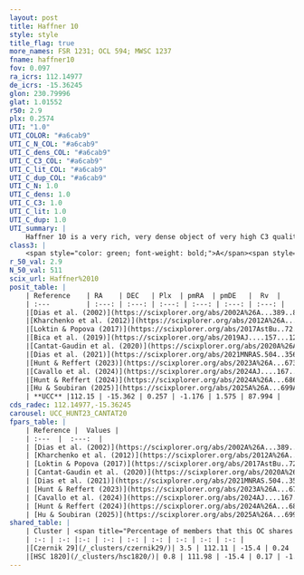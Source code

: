 ```yaml
---
layout: post
title: Haffner 10
style: style
title_flag: true
more_names: FSR 1231; OCL 594; MWSC 1237
fname: haffner10
fov: 0.097
ra_icrs: 112.14977
de_icrs: -15.36245
glon: 230.79996
glat: 1.01552
r50: 2.9
plx: 0.2574
UTI: "1.0"
UTI_COLOR: "#a6cab9"
UTI_C_N_COL: "#a6cab9"
UTI_C_dens_COL: "#a6cab9"
UTI_C_C3_COL: "#a6cab9"
UTI_C_lit_COL: "#a6cab9"
UTI_C_dup_COL: "#a6cab9"
UTI_C_N: 1.0
UTI_C_dens: 1.0
UTI_C_C3: 1.0
UTI_C_lit: 1.0
UTI_C_dup: 1.0
UTI_summary: |
    Haffner 10 is a very rich, very dense object of very high C3 quality. It is very well-studied in the literature.<br><br>This object shares a very small percentage of members with at least one entry reported in the same catalogue.
class3: |
    <span style="color: green; font-weight: bold;">A</span><span style="color: green; font-weight: bold;">A</span>
r_50_val: 2.9
N_50_val: 511
scix_url: Haffner%2010
posit_table: |
    | Reference    | RA    | DEC   | Plx  | pmRA  | pmDE   |  Rv  |
    | :---         | :---: | :---: | :---: | :---: | :---: | :---: |
    |[Dias et al. (2002)](https://scixplorer.org/abs/2002A%26A...389..871D) | 112.15 | -15.383 | -- | -1.04 | -0.36 | -- |
    |[Kharchenko et al. (2012)](https://scixplorer.org/abs/2012A%26A...543A.156K) | 112.144 | -15.365 | -- | -5.8 | 4.41 | -- |
    |[Loktin & Popova (2017)](https://scixplorer.org/abs/2017AstBu..72..257L) | 112.14 | -15.364 | -- | -4.465 | 4.402 | -- |
    |[Bica et al. (2019)](https://scixplorer.org/abs/2019AJ....157...12B) | 112.144 | -15.366 | -- | -- | -- | -- |
    |[Cantat-Gaudin et al. (2020)](https://scixplorer.org/abs/2020A%26A...640A...1C) | 112.156 | -15.364 | 0.259 | -1.144 | 1.557 | -- |
    |[Dias et al. (2021)](https://scixplorer.org/abs/2021MNRAS.504..356D) | 112.159 | -15.369 | 0.261 | -1.126 | 1.562 | -- |
    |[Hunt & Reffert (2023)](https://scixplorer.org/abs/2023A%26A...673A.114H) | 112.148 | -15.365 | 0.265 | -1.204 | 1.559 | 88.384 |
    |[Cavallo et al. (2024)](https://scixplorer.org/abs/2024AJ....167...12C) | 112.16 | -15.357 | 0.264 | -- | -- | -- |
    |[Hunt & Reffert (2024)](https://scixplorer.org/abs/2024A%26A...686A..42H) | 112.148 | -15.365 | 0.265 | -1.204 | 1.559 | 88.384 |
    |[Hu & Soubiran (2025)](https://scixplorer.org/abs/2025A%26A...699A.246H) | 112.16 | -15.357 | -- | -- | -- | -- |
    | **UCC** |112.15 | -15.362 | 0.257 | -1.176 | 1.575 | 87.994 | 
cds_radec: 112.14977,-15.36245
carousel: UCC_HUNT23_CANTAT20
fpars_table: |
    | Reference |  Values |
    | :---  |  :---:  |
    | [Dias et al. (2002)](https://scixplorer.org/abs/2002A%26A...389..871D) | `E(B-V)=0.55, Dist=3700.0, Age=9.3` |
    | [Kharchenko et al. (2012)](https://scixplorer.org/abs/2012A%26A...543A.156K) | `e_bv=0.5, distance=4873, log_age=9.305` |
    | [Loktin & Popova (2017)](https://scixplorer.org/abs/2017AstBu..72..257L) | `E(B-V)=0.57, Dmod=12.742, logt=8.22` |
    | [Cantat-Gaudin et al. (2020)](https://scixplorer.org/abs/2020A%26A...640A...1C) | `AVNN=1.35, DMNN=12.66, AgeNN=9.58` |
    | [Dias et al. (2021)](https://scixplorer.org/abs/2021MNRAS.504..356D) | `Av=1.263, Dist=3661, logage=9.704, [Fe/H]=0.308` |
    | [Hunt & Reffert (2023)](https://scixplorer.org/abs/2023A%26A...673A.114H) | `AV50=1.686, diffAV50=2.404, MOD50=12.674, logAge50=8.514` |
    | [Cavallo et al. (2024)](https://scixplorer.org/abs/2024AJ....167...12C) | `AV50=1.66, dMod50=12.51, logAge50=8.82, [Fe/H]50=-0.02` |
    | [Hunt & Reffert (2024)](https://scixplorer.org/abs/2024A%26A...686A..42H) | `MassJ=1879.91` |
    | [Hu & Soubiran (2025)](https://scixplorer.org/abs/2025A%26A...699A.246H) | `MA22=-0.24, MA23f=-0.4, MA23g=-0.23, MZ23=-0.38, MK24=-0.27, MF24=-0.37` |
shared_table: |
    | Cluster | <span title="Percentage of members that this OC shares with the ones listed">%</span>   | RA   | DEC   | Plx   | pmRA  | pmDE  | Rv | UTI |
    | :-: | :-: |:-: | :-: | :-: | :-: | :-: | :-: | :-: |
    |[Czernik 29](/_clusters/czernik29/)| 3.5 | 112.11 | -15.4 | 0.24 | -1.55 | 1.32 | 88.41 |0.71 |
    |[HSC 1820](/_clusters/hsc1820/)| 0.8 | 111.98 | -15.4 | 0.17 | -1.51 | 1.47 | -- |0.21 |
---
```

